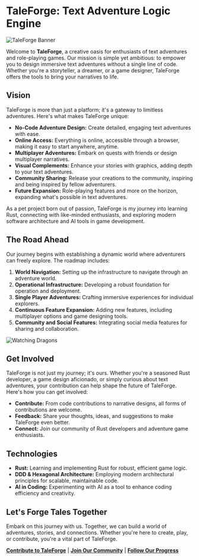 # TaleForge: Text Adventure Logic Engine

![TaleForge Banner](/README/resources/banner_02.webp)

Welcome to **TaleForge**, a creative oasis for enthusiasts of text adventures and role-playing games. Our mission is simple yet ambitious: to empower you to design immersive text adventures without a single line of code. Whether you're a storyteller, a dreamer, or a game designer, TaleForge offers the tools to bring your narratives to life.

## Vision

TaleForge is more than just a platform; it's a gateway to limitless adventures. Here's what makes TaleForge unique:

- **No-Code Adventure Design:** Create detailed, engaging text adventures with ease.
- **Online Access:** Everything is online, accessible through a browser, making it easy to start anywhere, anytime.
- **Multiplayer Adventures:** Embark on quests with friends or design multiplayer narratives.
- **Visual Complements:** Enhance your stories with graphics, adding depth to your text adventures.
- **Community Sharing:** Release your creations to the community, inspiring and being inspired by fellow adventurers.
- **Future Expansion:** Role-playing features and more on the horizon, expanding what's possible in text adventures.

As a pet project born out of passion, TaleForge is my journey into learning Rust, connecting with like-minded enthusiasts, and exploring modern software architecture and AI tools in game development.

## The Road Ahead

Our journey begins with establishing a dynamic world where adventurers can freely explore. The roadmap includes:

1. **World Navigation:** Setting up the infrastructure to navigate through an adventure world.
2. **Operational Infrastructure:** Developing a robust foundation for operation and deployment.
3. **Single Player Adventures:** Crafting immersive experiences for individual explorers.
4. **Continuous Feature Expansion:** Adding new features, including multiplayer options and game designing tools.
5. **Community and Social Features:** Integrating social media features for sharing and collaboration.

![Watching Dragons](/README/resources/watching_dragons.webp)

## Get Involved

TaleForge is not just my journey; it's ours. Whether you're a seasoned Rust developer, a game design aficionado, or simply curious about text adventures, your contribution can help shape the future of TaleForge. Here's how you can get involved:

- **Contribute:** From code contributions to narrative designs, all forms of contributions are welcome.
- **Feedback:** Share your thoughts, ideas, and suggestions to make TaleForge even better.
- **Connect:** Join our community of Rust developers and adventure game enthusiasts.

## Technologies

- **Rust:** Learning and implementing Rust for robust, efficient game logic.
- **DDD & Hexagonal Architecture:** Employing modern architectural principles for scalable, maintainable code.
- **AI in Coding:** Experimenting with AI as a tool to enhance coding efficiency and creativity.

## Let's Forge Tales Together

Embark on this journey with us. Together, we can build a world of adventures, stories, and connections. Whether you're here to create, play, or contribute, you're a vital part of TaleForge.

**[Contribute to TaleForge](#)** | **[Join Our Community](#)** | **[Follow Our Progress](#)**